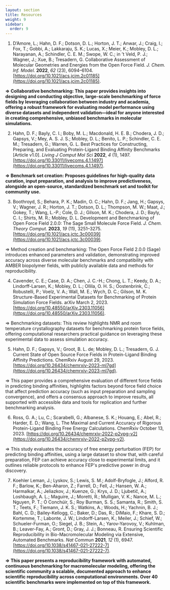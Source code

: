 ```yaml
---
layout: section
title: Resources
weight: 9
sidebar:
  order: 9
---
```


1) D’Amore, L.; Hahn, D. F.; Dotson, D. L.; Horton, J. T.; Anwar, J.; Craig, I.; Fox, T.; Gobbi, A.; Lakkaraju, S. K.; Lucas, X.; Meier, K.; Mobley, D. L.; Narayanan, A.; Schindler, C. E. M.; Swope, W. C.; in ’t Veld, P. J.; Wagner, J.; Xue, B.; Tresadern, G. Collaborative Assessment of Molecular Geometries and Energies from the Open Force Field. *J. Chem. Inf. Model.* **2022**, *62* (23), 6094–6104. [https://doi.org/10.1021/acs.jcim.2c01185](https://doi.org/10.1021/acs.jcim.2c01185).

**\=\> Collaborative benchmarking: This paper provides insights into designing and conducting objective, large-scale benchmarking of force fields by leveraging collaboration between industry and academia, offering a robust framework for evaluating model performance using diverse datasets and independent validation—ideal for anyone interested in creating comprehensive, unbiased benchmarks in molecular simulations.**

2) Hahn, D. F.; Bayly, C. I.; Boby, M. L.; Macdonald, H. E. B.; Chodera, J. D.; Gapsys, V.; Mey, A. S. J. S.; Mobley, D. L.; Benito, L. P.; Schindler, C. E. M.; Tresadern, G.; Warren, G. L. Best Practices for Constructing, Preparing, and Evaluating Protein-Ligand Binding Affinity Benchmarks \[Article v1.0\]. *Living J Comput Mol Sci* **2022**, *4* (1), 1497\. [https://doi.org/10.33011/livecoms.4.1.1497](https://doi.org/10.33011/livecoms.4.1.1497).

**\=\> Benchmark set creation: Proposes guidelines for high-quality data curation, input preparation, and analysis to improve predictiveness, alongside an open-source, standardized benchmark set and toolkit for community use.**

3) Boothroyd, S.; Behara, P. K.; Madin, O. C.; Hahn, D. F.; Jang, H.; Gapsys, V.; Wagner, J. R.; Horton, J. T.; Dotson, D. L.; Thompson, M. W.; Maat, J.; Gokey, T.; Wang, L.-P.; Cole, D. J.; Gilson, M. K.; Chodera, J. D.; Bayly, C. I.; Shirts, M. R.; Mobley, D. L. Development and Benchmarking of Open Force Field 2.0.0: The Sage Small Molecule Force Field. *J. Chem. Theory Comput.* **2023**, *19* (11), 3251–3275. [https://doi.org/10.1021/acs.jctc.3c00039](https://doi.org/10.1021/acs.jctc.3c00039).

\=\> Method creation and benchmarking: The Open Force Field 2.0.0 (Sage) introduces enhanced parameters and validation, demonstrating improved accuracy across diverse molecular benchmarks and compatibility with AMBER biopolymer fields, with publicly available data and methods for reproducibility.

4) Cavender, C. E.; Case, D. A.; Chen, J. C.-H.; Chong, L. T.; Keedy, D. A.; Lindorff-Larsen, K.; Mobley, D. L.; Ollila, O. H. S.; Oostenbrink, C.; Robustelli, P.; Voelz, V. A.; Wall, M. E.; Wych, D. C.; Gilson, M. K. Structure-Based Experimental Datasets for Benchmarking of Protein Simulation Force Fields. arXiv March 2, 2023\. [https://doi.org/10.48550/arXiv.2303.11056](https://doi.org/10.48550/arXiv.2303.11056).

\=\> Benchmarking datasets: This review highlights NMR and room temperature crystallography datasets for benchmarking protein force fields, offering computational researchers practical guidance on leveraging these experimental data to assess simulation accuracy.

5) Hahn, D. F.; Gapsys, V.; Groot, B. L. de; Mobley, D. L.; Tresadern, G. J. Current State of Open Source Force Fields in Protein-Ligand Binding Affinity Predictions. ChemRxiv August 29, 2023\. [https://doi.org/10.26434/chemrxiv-2023-ml7gd](https://doi.org/10.26434/chemrxiv-2023-ml7gd).

\=\> This paper provides a comprehensive evaluation of different force fields in predicting binding affinities, highlights factors beyond force field choice that affect prediction accuracy (such as input preparation and sampling convergence), and offers a consensus approach to improve results, all supported with accessible data and tools for replication and further benchmarking analysis.

6) Ross, G. A.; Lu, C.; Scarabelli, G.; Albanese, S. K.; Houang, E.; Abel, R.; Harder, E. D.; Wang, L. The Maximal and Current Accuracy of Rigorous Protein-Ligand Binding Free Energy Calculations. ChemRxiv October 13, 2023\. [https://doi.org/10.26434/chemrxiv-2022-p2vpg-v2](https://doi.org/10.26434/chemrxiv-2022-p2vpg-v2).

\=\> This study evaluates the accuracy of free energy perturbation (FEP) for predicting binding affinities, using a large dataset to show that, with careful preparation, FEP can achieve accuracy close to experimental limits, and it outlines reliable protocols to enhance FEP's predictive power in drug discovery.

7) Koehler Leman, J.; Lyskov, S.; Lewis, S. M.; Adolf-Bryfogle, J.; Alford, R. F.; Barlow, K.; Ben-Aharon, Z.; Farrell, D.; Fell, J.; Hansen, W. A.; Harmalkar, A.; Jeliazkov, J.; Kuenze, G.; Krys, J. D.; Ljubetič, A.; Loshbaugh, A. L.; Maguire, J.; Moretti, R.; Mulligan, V. K.; Nance, M. L.; Nguyen, P. T.; Ó Conchúir, S.; Roy Burman, S. S.; Samanta, R.; Smith, S. T.; Teets, F.; Tiemann, J. K. S.; Watkins, A.; Woods, H.; Yachnin, B. J.; Bahl, C. D.; Bailey-Kellogg, C.; Baker, D.; Das, R.; DiMaio, F.; Khare, S. D.; Kortemme, T.; Labonte, J. W.; Lindorff-Larsen, K.; Meiler, J.; Schief, W.; Schueler-Furman, O.; Siegel, J. B.; Stein, A.; Yarov-Yarovoy, V.; Kuhlman, B.; Leaver-Fay, A.; Gront, D.; Gray, J. J.; Bonneau, R. Ensuring Scientific Reproducibility in Bio-Macromolecular Modeling via Extensive, Automated Benchmarks. *Nat Commun* **2021**, *12* (1), 6947\. [https://doi.org/10.1038/s41467-021-27222-7](https://doi.org/10.1038/s41467-021-27222-7).

**\=\> This paper presents a reproducibility framework with automated, continuous benchmarking for macromolecular modeling, offering the scientific community a scalable, documented approach to enhance scientific reproducibility across computational environments. Over 40 scientific benchmarks were implemented on top of this framework.** 

